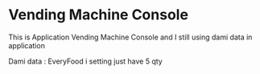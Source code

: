 # Vending Machine Console

This is Application Vending Machine Console and I still using dami data in application

Dami data : 
EveryFood i setting just have 5 qty

